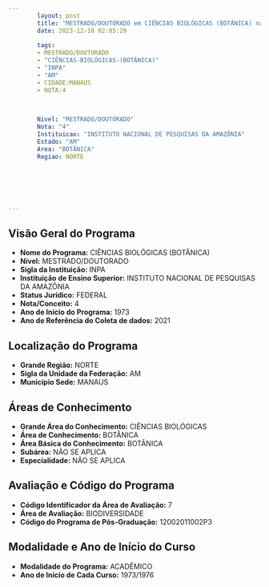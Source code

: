 ```yaml
---
        layout: post
        title: "MESTRADO/DOUTORADO em CIÊNCIAS BIOLÓGICAS (BOTÂNICA) na INPA  "
        date: 2023-12-18 02:05:29
     
        tags:
        - MESTRADO/DOUTORADO
        - "CIÊNCIAS-BIOLÓGICAS-(BOTÂNICA)"
        - "INPA"
        - "AM"
        - CIDADE:MANAUS
        - NOTA:4
        
       

        Nivel: "MESTRADO/DOUTORADO"
        Nota: "4"
        Instituicao: "INSTITUTO NACIONAL DE PESQUISAS DA AMAZÔNIA"
        Estado: "AM"
        Area: "BOTÂNICA"
        Regiao: NORTE
        
        
        
        
        
        
---
```

## Visão Geral do Programa
- **Nome do Programa:** CIÊNCIAS BIOLÓGICAS (BOTÂNICA)
- **Nível:** MESTRADO/DOUTORADO
- **Sigla da Instituição:** INPA
- **Instituição de Ensino Superior:** INSTITUTO NACIONAL DE PESQUISAS DA AMAZÔNIA
- **Status Jurídico:** FEDERAL
- **Nota/Conceito:** 4
- **Ano de Início do Programa:** 1973
- **Ano de Referência do Coleta de dados:** 2021

## Localização do Programa
- **Grande Região:** NORTE
- **Sigla da Unidade da Federação:** AM
- **Município Sede:** MANAUS

## Áreas de Conhecimento
- **Grande Área do Conhecimento:** CIÊNCIAS BIOLÓGICAS
- **Área de Conhecimento:** BOTÂNICA
- **Área Básica do Conhecimento:** BOTÂNICA
- **Subárea:** NÃO SE APLICA
- **Especialidade:** NÃO SE APLICA

## Avaliação e Código do Programa
- **Código Identificador da Área de Avaliação:** 7
- **Área de Avaliação:** BIODIVERSIDADE
- **Código do Programa de Pós-Graduação:** 12002011002P3


## Modalidade e Ano de Início do Curso
- **Modalidade do Programa:** ACADÊMICO
- **Ano de Início de Cada Curso:** 1973/1976
